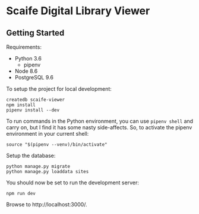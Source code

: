 # Scaife Digital Library Viewer

## Getting Started

Requirements:

* Python 3.6
  * pipenv
* Node 8.6
* PostgreSQL 9.6

To setup the project for local development:

```
createdb scaife-viewer
npm install
pipenv install --dev
```

To run commands in the Python environment, you can use `pipenv shell` and carry on, but I find it has some nasty side-affects. So, to activate the pipenv environment in your current shell:

```
source "$(pipenv --venv)/bin/activate"
```

Setup the database:

```
python manage.py migrate
python manage.py loaddata sites
```

You should now be set to run the development server:

```
npm run dev
```

Browse to http://localhost:3000/.

